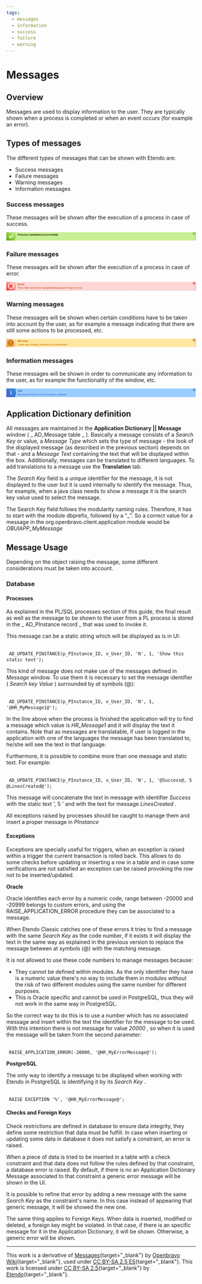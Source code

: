 ```yaml
---
tags: 
  - messages
  - information
  - success
  - failure
  - warning
---
```


#  Messages

##  Overview

Messages are used to display information to the user. They are typically shown when a process is completed or when an event occurs (for example an error).

##  Types of messages

The different types of messages that can be shown with Etendo are:

  * Success messages 
  * Failure messages 
  * Warning messages 
  * Information messages 

###  Success messages

These messages will be shown after the execution of a process in case of success.  

![](../../../assets/developer-guide/etendo-classic/concepts/Messages-0.png)

###  Failure messages

These messages will be shown after the execution of a process in case of  error.

![](../../../assets/developer-guide/etendo-classic/concepts/Messages-1.png)

###  Warning messages

These messages will be shown when certain conditions have to be taken into account by the user, as for example a message indicating that there are still some actions to be processed, etc.

![](../../../assets/developer-guide/etendo-classic/concepts/Messages-2.png)

###  Information messages

These messages will be shown in order to communicate any information to the user, as for example the functionality of the window, etc.

![](../../../assets/developer-guide/etendo-classic/concepts/Messages-3.png)

##  Application Dictionary definition

All messages are maintained in the **Application Dictionary || Message** window ( _ AD_Message table  _ ). Basically a message consists of a _Search Key_ or value, a _Message Type_ which sets the type of message - the look of the displayed message (as described in the previous section) depends on that - and a _Message Text_ containing the text that will be displayed within the box. Additionally, messages can be translated to different languages. To add translations to a message use the **Translation** tab.

The _Search Key_ field is a unique identifier for the message, it is not displayed to the user but it is used internally to identify the message. Thus, for example, when a java class needs to show a message it is the search key value used to select the message.

The Search Key field follows the modularity naming rules. Therefore, it has to start with the module dbprefix, followed by a "_". So a correct value for a message in the org.openbravo.client.application module would be _OBUIAPP_MyMessage_

##  Message Usage

Depending on the object raising the message, some different considerations must be taken into account.

###  Database

####  Processes

As explained in the PL/SQL processes section of this guide, the final result as well as the message to be shown to the user from a PL process is stored in the _ AD_PInstance record  _ that was used to invoke it.

This message can be a static string which will be displayed as is in UI:
    
     
     AD_UPDATE_PINSTANCE(p_PInstance_ID, v_User_ID, 'N', 1, 'Show this static text');

This kind of message does not make use of the messages defined in _Message_ window. To use them it is necessary to set the message identifier ( _Search key Value_ ) surrounded by _at_ symbols (@):

     
     AD_UPDATE_PINSTANCE(p_PInstance_ID, v_User_ID, 'N', 1, '@HR_MyMessage1@');

  
In the line above when the process is finished the application will try to find a message which value is _HR_Message1_ and it will display the text it contains. Note that as messages are translatable, if user is logged in the application with one of the languages the message has been translated to, he/she will see the text in that language.

Furthermore, it is possible to combine more than one message and static text.
For example:

    
    
     
     AD_UPDATE_PINSTANCE(p_PInstance_ID, v_User_ID, 'N', 1, '@Success@, 5 @LinesCreated@');

This message will concatenate the text in message with identifier _Success_ with the static text ', 5 ' and with the text for message _LinesCreated_ .

All exceptions raised by processes should be caught to manage them and insert a proper message in _PInstance_

####  Exceptions

Exceptions are specially useful for triggers, when an exception is raised within a trigger the current transaction is rolled back. This allows to do some checks before updating or inserting a row in a table and in case some verifications are not satisfied an exception can be raised provoking the row
not to be inserted/updated.

**Oracle**

Oracle identifies each error by a numeric code, range between -20000 and -20999 belongs to custom errors, and using the RAISE_APPLICATION_ERROR procedure they can be associated to a message.

When Etendo Classic catches one of these errors it tries to find a message with the same _Search Key_ as the code number, if it exists it will display the text in the same way as explained in the previous version to replace the message between at symbols (@) with the matching message.

It is not allowed to use these code numbers to manage messages because:

  * They cannot be defined within modules. As the only identifier they have is a numeric value there's no way to include them in modules without the risk of two different modules using the same number for different purposes. 
  * This is Oracle specific and cannot be used in PostgreSQL, thus they will not work in the same way in PostgreSQL. 

So the correct way to do this is to use a number which has no associated message and insert within the text the identifier for the message to be used.
With this intention there is not message for value _20000_ , so when it is used the message will be taken from the second parameter:
    
     
     RAISE_APPLICATION_ERROR(-20000, '@HR_MyErrorMessage@');

**PostgreSQL**

The only way to identify a message to be displayed when working with Etendo in PostgreSQL is identifying it by its _Search Key_ .
    
     
     RAISE EXCEPTION '%', '@HR_MyErrorMessage@';

####  Checks and Foreign Keys

Check restrictions are defined in database to ensure data integrity, they define some restriction that data must be fulfill. In case when inserting or updating some data in database it does not satisfy a constraint, an error is raised.

When a piece of data is tried to be inserted in a table with a check constraint and that data does not follow the rules defined by that constraint, a database error is raised. By default, if there is no an Application Dictionary Message associated to that constraint a generic error message will be shown in the UI.

It is possible to refine that error by adding a new message with the same _Search Key_ as the constraint's name. In this case instead of appearing that generic message, it will be showed the new one.

The same thing applies to Foreign Keys. When data is inserted, modified or deleted, a foreign key might be violated. In that case, if there is an specific message for it in the Application Dictionary, it will be shown. Otherwise, a generic error will be shown.

---

This work is a derivative of [Messages](http://wiki.openbravo.com/wiki/Messages){target="\_blank"} by [Openbravo Wiki](http://wiki.openbravo.com/wiki/Welcome_to_Openbravo){target="\_blank"}, used under [CC BY-SA 2.5 ES](https://creativecommons.org/licenses/by-sa/2.5/es/){target="\_blank"}. This work is licensed under [CC BY-SA 2.5](https://creativecommons.org/licenses/by-sa/2.5/){target="\_blank"} by [Etendo](https://etendo.software){target="\_blank"}. 